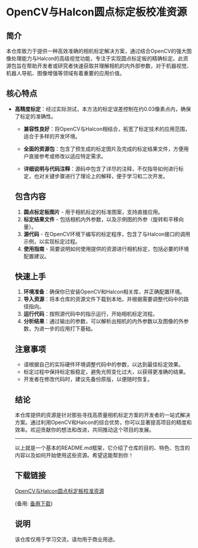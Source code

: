# OpenCV与Halcon圆点标定板校准资源

## 简介

本仓库致力于提供一种高效准确的相机标定解决方案，通过结合OpenCV的强大图像处理能力与Halcon的高级视觉功能，专注于实现圆点标定板的精确标定。此资源包旨在帮助开发者或研究者快速获取并理解相机的内外部参数，对于机器视觉、机器人导航、图像增强等领域有着重要的应用价值。

## 核心特点

- **高精度标定**：经过实际测试，本方法的标定误差控制在约0.03像素点内，确保了标定的准确性。

  - **兼容性良好**：将OpenCV与Halcon相结合，拓宽了标定技术的应用范围，适合于多样的开发环境。

  - **全面的资源包**：包含了预生成的标定图片及完成的标定结果文件，方便用户直接参考或修改以适应特定需求。

  - **详细说明与代码注释**：源码中包含了详尽的注释，不仅指导如何进行标定，也对关键步骤进行了理论上的解释，便于学习和二次开发。

  ## 包含内容

  1. **圆点标定板图片** - 用于相机标定的标准图案，支持直接应用。
  2. **标定结果文件** - 包括相机内外参数，以及示例图的外参（旋转和平移向量）。
  3. **源代码** - 在OpenCV环境下编写的标定程序，包含了与Halcon接口的调用示例，以实现标定过程。
  4. **使用指南** - 简要说明如何使用提供的资源进行相机标定，包括必要的环境配置建议。

  ## 快速上手

  1. **环境准备**：确保你已安装OpenCV和Halcon相关库，并正确配置环境。
  2. **导入资源**：将本仓库的资源文件下载到本地，并根据需要调整代码中的路径指向。
  3. **运行代码**：按照源代码中的指示运行，开始相机标定流程。
  4. **分析结果**：通过输出的参数，可以解析出相机的内外参数以及图像的外参数，为进一步的应用打下基础。

  ## 注意事项

  - 请根据自己的实际硬件环境调整代码中的参数，以达到最佳标定效果。
  - 标定过程中保持标定板稳定，避免光照变化过大，以获得更准确的结果。
  - 开发者在修改代码时，建议先备份原版，以便随时恢复。

  ## 结论

  本仓库提供的资源是针对那些寻找高质量相机标定方案的开发者的一站式解决方案。通过利用OpenCV和Halcon的综合优势，你可以显著提高项目的精度和效率。欢迎贡献你的想法和改进，共同推动这个项目的发展。

  ---

  以上就是一个基本的README.md框架，它介绍了仓库的目的、特色、包含的内容以及如何开始使用这些资源。希望这能帮到你！

  ## 下载链接
  [OpenCV与Halcon圆点标定板校准资源](https://pan.quark.cn/s/78e7949730d7) 

  (备用: [备用下载](https://pan.baidu.com/s/1qKCOt_XCgdIDBHeILO2yjQ?pwd=1234))

  ## 说明

  该仓库仅用于学习交流，请勿用于商业用途。
